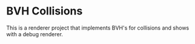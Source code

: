 # BVH Collisions
 This is a renderer project that implements BVH's for collisions and shows with a debug renderer.
